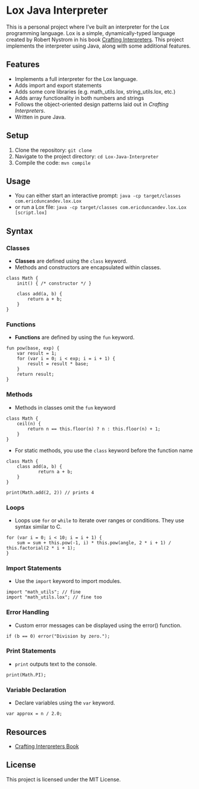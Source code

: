 # Lox Java Interpreter

This is a personal project where I’ve built an interpreter for the Lox programming language. Lox is a simple, dynamically-typed language created by Robert Nystrom in his book [Crafting Interpreters](https://www.craftinginterpreters.com/). This project implements the interpreter using Java, along with some additional features.

## Features
- Implements a full interpreter for the Lox language.
- Adds import and export statements
- Adds some core libraries (e.g. math_utils.lox, string_utils.lox, etc.)
- Adds array functionality in both numbers and strings
- Follows the object-oriented design patterns laid out in *Crafting Interpreters*.
- Written in pure Java.

## Setup
1. Clone the repository: `git clone`
2. Navigate to the project directory: `cd Lox-Java-Interpreter`
3. Compile the code: `mvn compile`


## Usage
- You can either start an interactive prompt: `java -cp target/classes com.ericduncandev.lox.Lox`
- or run a Lox file: `java -cp target/classes com.ericduncandev.lox.Lox [script.lox]`

## Syntax

### Classes
- **Classes** are defined using the `class` keyword.
- Methods and constructors are encapsulated within classes.

```lox
class Math {
    init() { /* constructor */ }
    
    class add(a, b) {
        return a + b;
    }
}
```

### Functions
- **Functions** are defined by using the `fun` keyword.
```lox
fun pow(base, exp) {
    var result = 1;
    for (var i = 0; i < exp; i = i + 1) {
        result = result * base;
    }
    return result;
}

```
### Methods
- Methods in classes omit the `fun` keyword
```lox
class Math {
    ceil(n) {
        return n == this.floor(n) ? n : this.floor(n) + 1;
    }
}
```
- For static methods, you use the `class` keyword before the function name
```lox
class Math {
    class add(a, b) {
            return a + b;
    }
}

print(Math.add(2, 2)) // prints 4
```

### Loops
- Loops use `for` or `while` to iterate over ranges or conditions. They use syntax similar to C.
```lox
for (var i = 0; i < 10; i = i + 1) {
    sum = sum + this.pow(-1, i) * this.pow(angle, 2 * i + 1) / this.factorial(2 * i + 1);
}
```
### Import Statements
- Use the `import` keyword to import modules.
```lox
import "math_utils"; // fine
import "math_utils.lox"; // fine too
```
### Error Handling
- Custom error messages can be displayed using the error() function.
```lox
if (b == 0) error("Division by zero.");
```

### Print Statements
- `print` outputs text to the console.
```lox
print(Math.PI);
```

### Variable Declaration
- Declare variables using the `var` keyword.
```lox
var approx = n / 2.0;
```
## Resources
- [Crafting Interpreters Book](https://www.craftinginterpreters.com/)

## License
This project is licensed under the MIT License.

